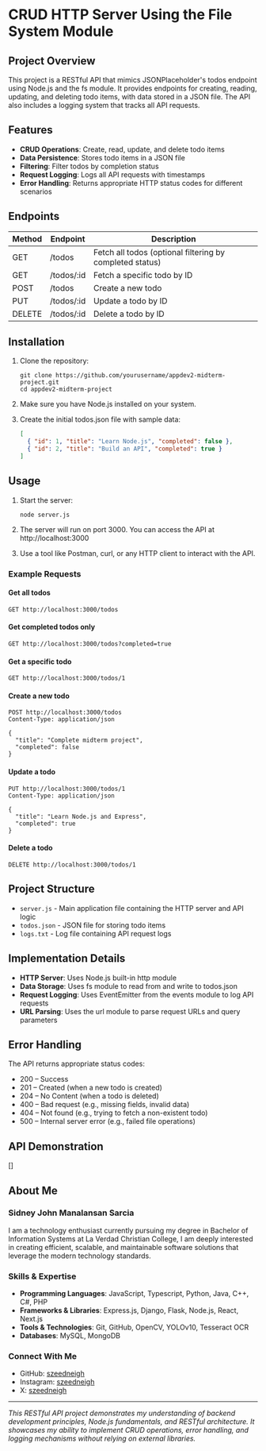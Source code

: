 #  CRUD HTTP Server Using the File System Module

## Project Overview

This project is a RESTful API that mimics JSONPlaceholder's todos endpoint using Node.js and the fs module. It provides endpoints for creating, reading, updating, and deleting todo items, with data stored in a JSON file. The API also includes a logging system that tracks all API requests.

## Features

- **CRUD Operations**: Create, read, update, and delete todo items
- **Data Persistence**: Stores todo items in a JSON file
- **Filtering**: Filter todos by completion status
- **Request Logging**: Logs all API requests with timestamps
- **Error Handling**: Returns appropriate HTTP status codes for different scenarios

## Endpoints

| Method | Endpoint | Description |
|--------|----------|-------------|
| GET | /todos | Fetch all todos (optional filtering by completed status) |
| GET | /todos/:id | Fetch a specific todo by ID |
| POST | /todos | Create a new todo |
| PUT | /todos/:id | Update a todo by ID |
| DELETE | /todos/:id | Delete a todo by ID |

## Installation

1. Clone the repository:
   ```
   git clone https://github.com/yourusername/appdev2-midterm-project.git
   cd appdev2-midterm-project
   ```

2. Make sure you have Node.js installed on your system.

3. Create the initial todos.json file with sample data:
   ```json
   [
     { "id": 1, "title": "Learn Node.js", "completed": false },
     { "id": 2, "title": "Build an API", "completed": true }
   ]
   ```

## Usage

1. Start the server:
   ```
   node server.js
   ```

2. The server will run on port 3000. You can access the API at http://localhost:3000

3. Use a tool like Postman, curl, or any HTTP client to interact with the API.

### Example Requests

#### Get all todos
```
GET http://localhost:3000/todos
```

#### Get completed todos only
```
GET http://localhost:3000/todos?completed=true
```

#### Get a specific todo
```
GET http://localhost:3000/todos/1
```

#### Create a new todo
```
POST http://localhost:3000/todos
Content-Type: application/json

{
  "title": "Complete midterm project",
  "completed": false
}
```

#### Update a todo
```
PUT http://localhost:3000/todos/1
Content-Type: application/json

{
  "title": "Learn Node.js and Express",
  "completed": true
}
```

#### Delete a todo
```
DELETE http://localhost:3000/todos/1
```

## Project Structure

- `server.js` - Main application file containing the HTTP server and API logic
- `todos.json` - JSON file for storing todo items
- `logs.txt` - Log file containing API request logs

## Implementation Details

- **HTTP Server**: Uses Node.js built-in http module
- **Data Storage**: Uses fs module to read from and write to todos.json
- **Request Logging**: Uses EventEmitter from the events module to log API requests
- **URL Parsing**: Uses the url module to parse request URLs and query parameters

## Error Handling

The API returns appropriate status codes:
- 200 – Success
- 201 – Created (when a new todo is created)
- 204 – No Content (when a todo is deleted)
- 400 – Bad request (e.g., missing fields, invalid data)
- 404 – Not found (e.g., trying to fetch a non-existent todo)
- 500 – Internal server error (e.g., failed file operations)

## API Demonstration

[]

## About Me

### Sidney John Manalansan Sarcia

I am a technology enthusiast currently pursuing my degree in Bachelor of Information Systems at La Verdad Christian College, I am deeply interested in creating efficient, scalable, and maintainable software solutions that leverage the modern technology standards.

### Skills & Expertise
- **Programming Languages**: JavaScript, Typescript, Python, Java, C++, C#, PHP
- **Frameworks & Libraries**: Express.js, Django, Flask, Node.js, React, Next.js
- **Tools & Technologies**: Git, GitHub, OpenCV, YOLOv10, Tesseract OCR 
- **Databases**: MySQL, MongoDB

### Connect With Me
- GitHub: [szeedneigh](github.com/szeedneigh)
- Instagram: [szeedneigh](instagram.com/szeedneigh)
- X: [szeedneigh](x.com/szeedneigh)

---

*This RESTful API project demonstrates my understanding of backend development principles, Node.js fundamentals, and RESTful architecture. It showcases my ability to implement CRUD operations, error handling, and logging mechanisms without relying on external libraries.*
